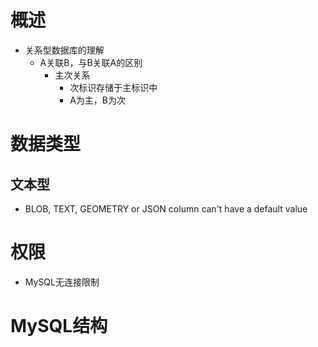 # 概述
- 关系型数据库的理解
	- A关联B，与B关联A的区别
		- 主次关系
			- 次标识存储于主标识中
			- A为主，B为次

# 数据类型
## 文本型
- BLOB, TEXT, GEOMETRY or JSON column can't have a default value

# 权限
- MySQL无连接限制

# MySQL结构